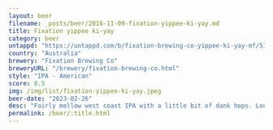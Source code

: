 ```yaml
---
layout: beer
filename: _posts/beer/2016-11-09-fixation-yippee-ki-yay.md
title: Fixation yippee ki-yay
category: beer
untappd: "https://untappd.com/b/fixation-brewing-co-yippee-ki-yay-mf/5112834"
country: "Australia"
brewery: "Fixation Brewing Co"
breweryURL: "/brewery/fixation-brewing-co.html"
style: "IPA - American"
score: 8.5
img: /img/list/fixation-yippee-ki-yay.jpeg
beer-date: "2023-02-26"
desc: "Fairly mellow west coast IPA with a little bit of dank hops. Looks gorgeous and is really easy to drink"
permalink: /beer/:title.html
---
```

